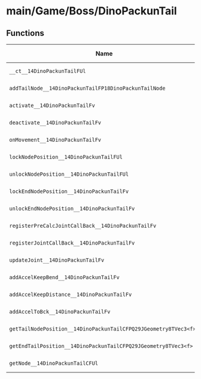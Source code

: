 # main/Game/Boss/DinoPackunTail

## Functions

| Name | Address | Match % |
|------|---------|---------|
| `__ct__14DinoPackunTailFUl` | `0x8004C374` | :x: (0.0%) |
| `addTailNode__14DinoPackunTailFP18DinoPackunTailNode` | `0x8004C3EC` | :x: (0.0%) |
| `activate__14DinoPackunTailFv` | `0x8004C42C` | :x: (0.0%) |
| `deactivate__14DinoPackunTailFv` | `0x8004C4A8` | :x: (0.0%) |
| `onMovement__14DinoPackunTailFv` | `0x8004C514` | :x: (0.0%) |
| `lockNodePosition__14DinoPackunTailFUl` | `0x8004C570` | :x: (0.0%) |
| `unlockNodePosition__14DinoPackunTailFUl` | `0x8004C580` | :x: (0.0%) |
| `lockEndNodePosition__14DinoPackunTailFv` | `0x8004C590` | :x: (0.0%) |
| `unlockEndNodePosition__14DinoPackunTailFv` | `0x8004C5A8` | :x: (0.0%) |
| `registerPreCalcJointCallBack__14DinoPackunTailFv` | `0x8004C5C0` | :x: (0.0%) |
| `registerJointCallBack__14DinoPackunTailFv` | `0x8004C628` | :x: (0.0%) |
| `updateJoint__14DinoPackunTailFv` | `0x8004C690` | :x: (0.0%) |
| `addAccelKeepBend__14DinoPackunTailFv` | `0x8004C748` | :x: (0.0%) |
| `addAccelKeepDistance__14DinoPackunTailFv` | `0x8004C954` | :x: (0.0%) |
| `addAccelToBck__14DinoPackunTailFv` | `0x8004CAF8` | :x: (0.0%) |
| `getTailNodePosition__14DinoPackunTailCFPQ29JGeometry8TVec3<f>l` | `0x8004CBA0` | :x: (0.0%) |
| `getEndTailPosition__14DinoPackunTailCFPQ29JGeometry8TVec3<f>` | `0x8004CBB8` | :x: (0.0%) |
| `getNode__14DinoPackunTailCFUl` | `0x8004CBDC` | :x: (0.0%) |